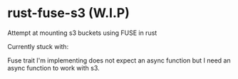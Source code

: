 # rust-fuse-s3 (W.I.P)
Attempt at mounting s3 buckets using FUSE in rust

Currently stuck with:

Fuse trait I'm implementing does not expect an async function but I need an async function to work with s3.
